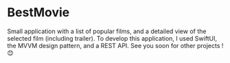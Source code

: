 # BestMovie
Small application with a list of popular films, and a detailed view of the selected film (including trailer).
To develop this application, I used SwiftUI, the MVVM design pattern, and a REST API.
See you soon for other projects ! 😊

